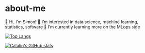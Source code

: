 # about-me


👋 Hi, I’m Simon!
👀 I’m interested in data science, machine learning, statistics, software
🌱 I’m currently learning more on the MLops side

[![Top Langs](https://github-readme-stats.vercel.app/api/top-langs/?username=simonprudhomme&hide=java,html,css&theme=dracula)](https://github.com/anuraghazra/github-readme-stats)

[![Catalin's GitHub stats](https://github-readme-stats.vercel.app/api?username=simonprudhomme&theme=dracula)](https://github.com/anuraghazra/github-readme-stats)
